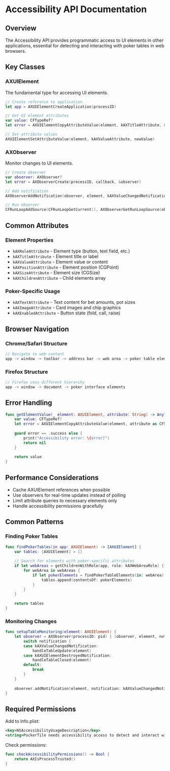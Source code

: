 # Accessibility API Documentation

## Overview
The Accessibility API provides programmatic access to UI elements in other applications, essential for detecting and interacting with poker tables in web browsers.

## Key Classes

### AXUIElement
The fundamental type for accessing UI elements.

```swift
// Create reference to application
let app = AXUIElementCreateApplication(processID)

// Get UI element attributes
var value: CFTypeRef?
let error = AXUIElementCopyAttributeValue(element, kAXTitleAttribute, &value)

// Set attribute values
AXUIElementSetAttributeValue(element, kAXValueAttribute, newValue)
```

### AXObserver
Monitor changes to UI elements.

```swift
// Create observer
var observer: AXObserver?
let error = AXObserverCreate(processID, callback, &observer)

// Add notification
AXObserverAddNotification(observer, element, kAXValueChangedNotification, contextData)

// Run observer
CFRunLoopAddSource(CFRunLoopGetCurrent(), AXObserverGetRunLoopSource(observer), .defaultMode)
```

## Common Attributes

### Element Properties
- `kAXRoleAttribute` - Element type (button, text field, etc.)
- `kAXTitleAttribute` - Element title or label
- `kAXValueAttribute` - Element value or content
- `kAXPositionAttribute` - Element position (CGPoint)
- `kAXSizeAttribute` - Element size (CGSize)
- `kAXChildrenAttribute` - Child elements array

### Poker-Specific Usage
- `kAXTextAttribute` - Text content for bet amounts, pot sizes
- `kAXImageAttribute` - Card images and chip graphics
- `kAXEnabledAttribute` - Button state (fold, call, raise)

## Browser Navigation

### Chrome/Safari Structure
```swift
// Navigate to web content
app -> window -> toolbar -> address bar -> web area -> poker table elements
```

### Firefox Structure
```swift
// Firefox uses different hierarchy
app -> window -> document -> poker interface elements
```

## Error Handling

```swift
func getElementValue(_ element: AXUIElement, attribute: String) -> Any? {
    var value: CFTypeRef?
    let error = AXUIElementCopyAttributeValue(element, attribute as CFString, &value)
    
    guard error == .success else {
        print("Accessibility error: \(error)")
        return nil
    }
    
    return value
}
```

## Performance Considerations

- Cache AXUIElement references when possible
- Use observers for real-time updates instead of polling
- Limit attribute queries to necessary elements only
- Handle accessibility permissions gracefully

## Common Patterns

### Finding Poker Tables
```swift
func findPokerTables(in app: AXUIElement) -> [AXUIElement] {
    var tables: [AXUIElement] = []
    
    // Search for elements with poker-specific attributes
    if let webAreas = getChildrenWithRole(app, role: kAXWebAreaRole) {
        for webArea in webAreas {
            if let pokerElements = findPokerTableElements(in: webArea) {
                tables.append(contentsOf: pokerElements)
            }
        }
    }
    
    return tables
}
```

### Monitoring Changes
```swift
func setupTableMonitoring(element: AXUIElement) {
    let observer = AXObserver(processID: pid) { (observer, element, notification, userData) in
        switch notification {
        case kAXValueChangedNotification:
            handleTableUpdate(element)
        case kAXUIElementDestroyedNotification:
            handleTableClosed(element)
        default:
            break
        }
    }
    
    observer.addNotification(element, notification: kAXValueChangedNotification)
}
```

## Required Permissions

Add to Info.plist:
```xml
<key>NSAccessibilityUsageDescription</key>
<string>PockerTile needs accessibility access to detect and interact with poker tables in web browsers.</string>
```

Check permissions:
```swift
func checkAccessibilityPermissions() -> Bool {
    return AXIsProcessTrusted()
}
```